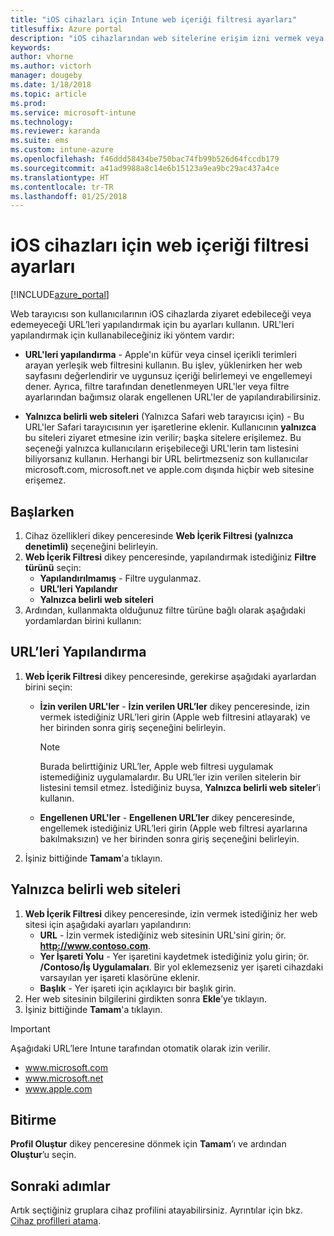 ```yaml
---
title: "iOS cihazları için Intune web içeriği filtresi ayarları"
titlesuffix: Azure portal
description: "iOS cihazlarından web sitelerine erişim izni vermek veya bunu engellemek için kullanabileceğiniz ayarları öğrenin.\""
keywords: 
author: vhorne
ms.author: victorh
manager: dougeby
ms.date: 1/18/2018
ms.topic: article
ms.prod: 
ms.service: microsoft-intune
ms.technology: 
ms.reviewer: karanda
ms.suite: ems
ms.custom: intune-azure
ms.openlocfilehash: f46ddd58434be750bac74fb99b526d64fccdb179
ms.sourcegitcommit: a41ad9988a8c14e6b15123a9ea9bc29ac437a4ce
ms.translationtype: HT
ms.contentlocale: tr-TR
ms.lasthandoff: 01/25/2018
---
```

# <a name="web-content-filter-settings-for-ios-devices"></a>iOS cihazları için web içeriği filtresi ayarları

[!INCLUDE[azure_portal](./includes/azure_portal.md)]

Web tarayıcısı son kullanıcılarının iOS cihazlarda ziyaret edebileceği veya edemeyeceği URL’leri yapılandırmak için bu ayarları kullanın. URL'leri yapılandırmak için kullanabileceğiniz iki yöntem vardır:

- **URL'leri yapılandırma** - Apple'ın küfür veya cinsel içerikli terimleri arayan yerleşik web filtresini kullanın. Bu işlev, yüklenirken her web sayfasını değerlendirir ve uygunsuz içeriği belirlemeyi ve engellemeyi dener. Ayrıca, filtre tarafından denetlenmeyen URL'ler veya filtre ayarlarından bağımsız olarak engellenen URL'ler de yapılandırabilirsiniz.

- **Yalnızca belirli web siteleri** (Yalnızca Safari web tarayıcısı için) - Bu URL'ler Safari tarayıcısının yer işaretlerine eklenir. Kullanıcının **yalnızca** bu siteleri ziyaret etmesine izin verilir; başka sitelere erişilemez. Bu seçeneği yalnızca kullanıcıların erişebileceği URL'lerin tam listesini biliyorsanız kullanın.
Herhangi bir URL belirtmezseniz son kullanıcılar microsoft.com, microsoft.net ve apple.com dışında hiçbir web sitesine erişemez.



## <a name="get-started"></a>Başlarken

1. Cihaz özellikleri dikey penceresinde **Web İçerik Filtresi (yalnızca denetimli)** seçeneğini belirleyin.
2. **Web İçerik Filtresi** dikey penceresinde, yapılandırmak istediğiniz **Filtre türünü** seçin:
    - **Yapılandırılmamış** - Filtre uygulanmaz.
    - **URL’leri Yapılandır**
    - **Yalnızca belirli web siteleri**
3. Ardından, kullanmakta olduğunuz filtre türüne bağlı olarak aşağıdaki yordamlardan birini kullanın:


## <a name="configure-urls"></a>URL’leri Yapılandırma

1. **Web İçerik Filtresi** dikey penceresinde, gerekirse aşağıdaki ayarlardan birini seçin:
   - **İzin verilen URL'ler** - **İzin verilen URL’ler** dikey penceresinde, izin vermek istediğiniz URL’leri girin (Apple web filtresini atlayarak) ve her birinden sonra giriş seçeneğini belirleyin.
     > [!NOTE]
     > Burada belirttiğiniz URL’ler, Apple web filtresi uygulamak istemediğiniz uygulamalardır. Bu URL’ler izin verilen sitelerin bir listesini temsil etmez. İstediğiniz buysa, **Yalnızca belirli web siteler**’i kullanın.

   - **Engellenen URL'ler** - **Engellenen URL’ler** dikey penceresinde, engellemek istediğiniz URL’leri girin (Apple web filtresi ayarlarına bakılmaksızın) ve her birinden sonra giriş seçeneğini belirleyin.
2. İşiniz bittiğinde **Tamam**'a tıklayın.


## <a name="specific-websites-only"></a>Yalnızca belirli web siteleri

1. **Web İçerik Filtresi** dikey penceresinde, izin vermek istediğiniz her web sitesi için aşağıdaki ayarları yapılandırın:
    - **URL** - İzin vermek istediğiniz web sitesinin URL'sini girin; ör. **http://www.contoso.com**.
    - **Yer İşareti Yolu** - Yer işaretini kaydetmek istediğiniz yolu girin; ör. **/Contoso/İş Uygulamaları**. Bir yol eklemezseniz yer işareti cihazdaki varsayılan yer işareti klasörüne eklenir.
    - **Başlık** - Yer işareti için açıklayıcı bir başlık girin.
2. Her web sitesinin bilgilerini girdikten sonra **Ekle**’ye tıklayın.
3. İşiniz bittiğinde **Tamam**'a tıklayın.

>[!IMPORTANT] 
> Aşağıdaki URL’lere Intune tarafından otomatik olarak izin verilir.
> - www.microsoft.com
> - www.microsoft.net
> - www.apple.com

## <a name="finish-up"></a>Bitirme

**Profil Oluştur** dikey penceresine dönmek için **Tamam**’ı ve ardından **Oluştur**’u seçin.

## <a name="next-steps"></a>Sonraki adımlar

Artık seçtiğiniz gruplara cihaz profilini atayabilirsiniz. Ayrıntılar için bkz. [Cihaz profilleri atama](device-profile-assign.md).
